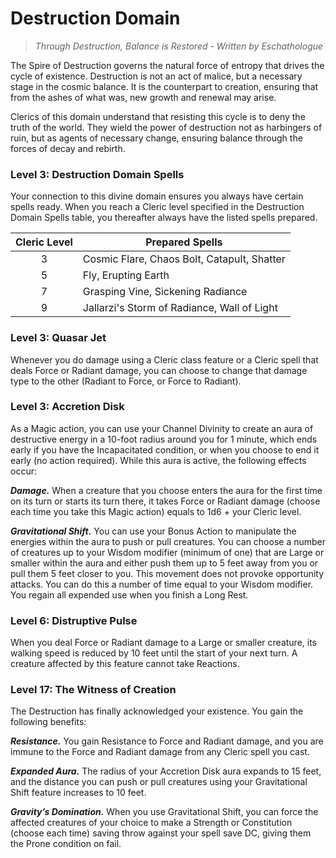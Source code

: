 # Destruction Domain

> *Through Destruction, Balance is Restored - Written by Eschathologue*

The Spire of Destruction governs the natural force of entropy that drives the cycle of existence. Destruction is not an act of malice, but a necessary stage in the cosmic balance. It is the counterpart to creation, ensuring that from the ashes of what was, new growth and renewal may arise.

Clerics of this domain understand that resisting this cycle is to deny the truth of the world. They wield the power of destruction not as harbingers of ruin, but as agents of necessary change, ensuring balance through the forces of decay and rebirth.

### Level 3: Destruction Domain Spells

Your connection to this divine domain ensures you always have certain spells ready. When you reach a Cleric level specified in the Destruction Domain Spells table, you thereafter always have the listed spells prepared.

| Cleric Level | Prepared Spells |
| :-: | --- |
| 3 | Cosmic Flare, Chaos Bolt, Catapult, Shatter |
| 5 | Fly, Erupting Earth |
| 7 | Grasping Vine, Sickening Radiance |
| 9 | Jallarzi's Storm of Radiance, Wall of Light |

### Level 3: Quasar Jet

Whenever you do damage using a Cleric class feature or a Cleric spell that deals Force or Radiant damage, you can choose to change that damage type to the other (Radiant to Force, or Force to Radiant).

### Level 3: Accretion Disk

As a Magic action, you can use your Channel Divinity to create an aura of destructive energy in a 10-foot radius around you for 1 minute, which ends early if you have the Incapacitated condition, or when you choose to end it early (no action required). While this aura is active, the following effects occur:

***Damage.*** When a creature that you choose enters the aura for the first time on its turn or starts its turn there, it takes Force or Radiant damage (choose each time you take this Magic action) equals to 1d6 + your Cleric level.

***Gravitational Shift.*** You can use your Bonus Action to manipulate the energies within the aura to push or pull creatures. You can choose a number of creatures up to your Wisdom modifier (minimum of one) that are Large or smaller within the aura and either push them up to 5 feet away from you or pull them 5 feet closer to you. This movement does not provoke opportunity attacks. You can do this a number of time equal to your Wisdom modifier. You regain all expended use when you finish a Long Rest.

### Level 6: Distruptive Pulse

When you deal Force or Radiant damage to a Large or smaller creature, its walking speed is reduced by 10 feet until the start of your next turn. A creature affected by this feature cannot take Reactions.

### Level 17: The Witness of Creation

The Destruction has finally acknowledged your existence. You gain the following benefits:

***Resistance.*** You gain Resistance to Force and Radiant damage, and you are immune to the Force and Radiant damage from any Cleric spell you cast.

***Expanded Aura.*** The radius of your Accretion Disk aura expands to 15 feet, and the distance you can push or pull creatures using your Gravitational Shift feature increases to 10 feet.

***Gravity’s Domination.*** When you use Gravitational Shift, you can force the affected creatures of your choice to make a Strength or Constitution (choose each time) saving throw against your spell save DC, giving them the Prone condition on fail.